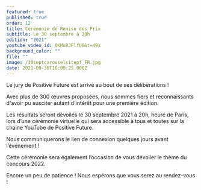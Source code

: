 ```yaml
---
featured: true
published: true
order: 12
title: Cérémonie de Remise des Prix
subtitle: Le 30 septembre à 20h
edition: "2021"
youtube_video_id: OKMuRJFlfU0&t=49s
background_color: ""
file: ""
image: /30septcarouselsitepf_FR.jpg
date: 2021-09-30T16:00:25.000Z
---
```


Le jury de Positive Future est arrivé au bout de ses délibérations !

Avec plus de 300 œuvres proposées, nous sommes fiers et reconnaissants d'avoir pu susciter autant d'intérêt pour une première édition.

Les résultats seront dévoilés le 30 septembre 2021 à 20h, heure de Paris, lors d’une cérémonie virtuelle qui sera accessible à tous et toutes sur la chaine YouTube de Positive Future.

Nous communiquerons le lien de connexion quelques jours avant l’événement !

Cette cérémonie sera également l’occasion de vous dévoiler le thème du concours 2022.

Encore un peu de patience ! Nous espérons que vous serez au rendez-vous !
